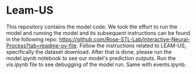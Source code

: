 # Leam-US

This repository contains the model code. We took the effort to run the model and running the model and its subsequent instructions can be found in the following repo: https://github.com/Rose-STL-Lab/Interactive-Neural-Process?tab=readme-ov-file. Follow the instructions related to LEAM-US, specifically the dataset download. After that is done, please run the model.ipynb notebook to see our model's prediction outputs. Run the vis.ipynb file to see debugging of the model run. Same with events.ipynb. 
